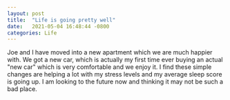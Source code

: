 ```yaml
---
layout: post
title:  "Life is going pretty well"
date:   2021-05-04 16:48:44 -0800
categories: Life
---
```

Joe and I have moved into a new apartment which we are much happier with. We got a new car, which is actually my first time ever buying an actual "new car" which is very comfortable and we enjoy it. I find these simple changes are helping a lot with my stress levels and my average sleep score is going up. I am looking to the future now and thinking it may not be such a bad place. 

 

